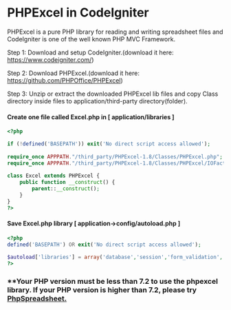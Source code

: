 PHPExcel in CodeIgniter
========

PHPExcel is a pure PHP library for reading and writing spreadsheet files and CodeIgniter is one of the well known PHP MVC Framework.

Step 1: Download and setup CodeIgniter.(download it here: https://www.codeigniter.com/)

Step 2: Download PHPExcel.(download it here: https://github.com/PHPOffice/PHPExcel)

Step 3: Unzip or extract the downloaded PHPExcel lib files and copy Class directory inside files to application/third-party directory(folder).



#### Create one file called Excel.php in  [ application/libraries ]
```php
<?php

if (!defined('BASEPATH')) exit('No direct script access allowed');  
 
require_once APPPATH."/third_party/PHPExcel-1.8/Classes/PHPExcel.php";
require_once APPPATH."/third_party/PHPExcel-1.8/Classes/PHPExcel/IOFactory.php";
 
class Excel extends PHPExcel {
    public function __construct() {
        parent::__construct();
    }
}
?>
```


#### Save Excel.php library [ application->config/autoload.php ]
```php
<?php
defined('BASEPATH') OR exit('No direct script access allowed');  
 
$autoload['libraries'] = array('database','session','form_validation','excel');
?>
``` 
### **Your PHP version must be less than 7.2 to use the phpexcel library. If your PHP version is higher than 7.2, please try <a href="https://phpspreadsheet.readthedocs.io/en/latest/">PhpSpreadsheet.</a>
